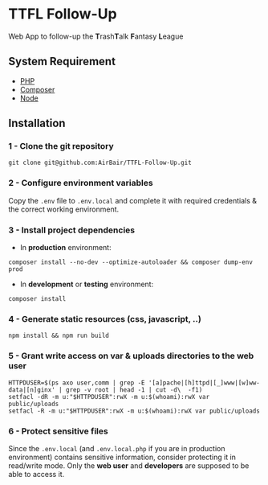 TTFL Follow-Up
================

Web App to follow-up the **T**rash**T**alk **F**antasy **L**eague

## System Requirement

- [PHP](https://secure.php.net)
- [Composer](https://getcomposer.org)
- [Node](https://nodejs.org)

## Installation

### 1 - Clone the git repository

`git clone git@github.com:AirBair/TTFL-Follow-Up.git`

### 2 - Configure environment variables

Copy the `.env` file to `.env.local` and complete it with required credentials & the correct working environment.

### 3 - Install project dependencies

- In **production** environment:

`composer install --no-dev --optimize-autoloader && composer dump-env prod`

- In **development** or **testing** environment:

`composer install`

### 4 - Generate static resources (css, javascript, ..)

`npm install && npm run build`

### 5 - Grant write access on var & uploads directories to the web user

```
HTTPDUSER=$(ps axo user,comm | grep -E '[a]pache|[h]ttpd|[_]www|[w]ww-data|[n]ginx' | grep -v root | head -1 | cut -d\  -f1)
setfacl -dR -m u:"$HTTPDUSER":rwX -m u:$(whoami):rwX var public/uploads
setfacl -R -m u:"$HTTPDUSER":rwX -m u:$(whoami):rwX var public/uploads
```

### 6 - Protect sensitive files

Since the `.env.local` (and `.env.local.php` if you are in production environment) contains sensitive information, consider protecting it in read/write mode.
Only the **web user** and **developers** are supposed to be able to access it.

